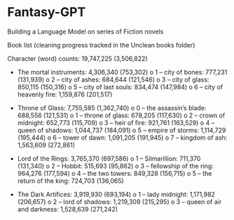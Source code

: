 # Fantasy-GPT
Building a Language Model on series of Fiction novels

Book list (cleaning progress tracked in the Unclean books folder)

Character (word) counts: 19,747,225 (3,506,822)
-	The mortal instruments:  4,306,340 (753,302)
o	1 – city of bones: 777,231 (131,939)
o	2 – city of ashes: 684,644 (121,546)
o	3 – city of glass: 850,115 (150,316)
o	5 – city of last souls: 834,474 (147,984)
o	6 – city of heavenly fire: 1,159,876 (201,517)

-	Throne of Glass: 7,755,585 (1,362,740)
o	0 – the assassin’s blade: 688,556 (121,531)
o	1 – throne of glass: 678,205 (117,630)
o	2 – crown of midnight: 652,773 (115,709)
o	3 – heir of fire: 921,761 (163,529)
o	4 – queen of shadows: 1,044,737 (184,091)
o	5 – empire of storms: 1,114,729 (195,444)
o	6 – tower of dawn: 1,091,205 (191,945)
o	7 – kingdom of ash: 1,563,609 (272,861)

-	Lord of the Rings: 3,765,370 (697,586)
o	1 – Silmarillion: 711,370 (131,340)
o	2 – Hobbit: 515,693 (95,862)
o	3 – fellowship of the ring: 964,276 (177,594) 
o	4 – the two towers: 849,328 (156,715)
o	5 – the return of the king: 724,703 (136,065)

-	The Dark Artifices: 3,919,930 (693,194)
o	1 – lady midnight: 1,171,982 (206,657)
o	2 – lord of shadows: 1,219,309 (215,295)
o	3 – queen of air and darkness: 1,528,639 (271,242)

